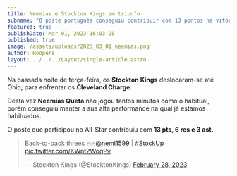 ```yaml
---
title: Neemias e Stockton Kings em triunfo
subname: "O poste português conseguiu contribuir com 13 pontos na vitória dos Kings "
featured: true
publishDate: Mar 01, 2023-16:03:28
published: true
image: /assets/uploads/2023_03_01_neemias.png
author: Hoopers
layout: ../../../Layout/single-article.astro
---
```

Na passada noite de terça-feira, os **Stockton Kings** deslocaram-se até Ohio, para enfrentar os **Cleveland Charge**.

Desta vez **Neemias Queta** não jogou tantos minutos como o habitual, porém conseguiu manter a sua alta performance na qual já estamos habituados.

O poste que participou no All-Star contribuiu com **13 pts, 6 res e 3 ast.**

<blockquote class="twitter-tweet"><p lang="en" dir="ltr">Back-to-back threes 🔥🔥<a href="https://twitter.com/nemi1599?ref_src=twsrc%5Etfw">@nemi1599</a> | <a href="https://twitter.com/hashtag/StockUp?src=hash&amp;ref_src=twsrc%5Etfw">#StockUp</a> <a href="https://t.co/KWpt2WoqPv">pic.twitter.com/KWpt2WoqPv</a></p>&mdash; Stockton Kings (@StocktonKings) <a href="https://twitter.com/StocktonKings/status/1630646496361062401?ref_src=twsrc%5Etfw">February 28, 2023</a></blockquote> <script async src="https://platform.twitter.com/widgets.js" charset="utf-8"></script>